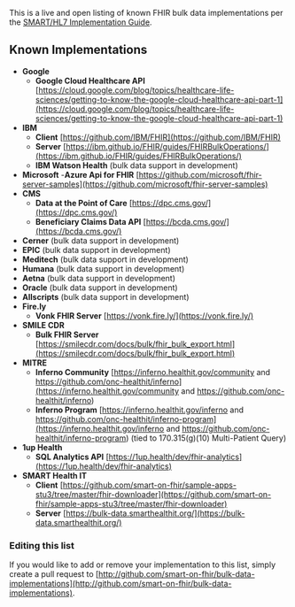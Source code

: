 This is a live and open listing of known FHIR bulk data implementations per the [SMART/HL7 Implementation Guide](https://hl7.org/fhir/uv/bulkdata/index.html). 

## Known Implementations

- **Google**
    - **Google Cloud Healthcare API** [https://cloud.google.com/blog/topics/healthcare-life-sciences/getting-to-know-the-google-cloud-healthcare-api-part-1](https://cloud.google.com/blog/topics/healthcare-life-sciences/getting-to-know-the-google-cloud-healthcare-api-part-1)
- **IBM**
    - **Client** [https://github.com/IBM/FHIR](https://github.com/IBM/FHIR)
    - **Server** [https://ibm.github.io/FHIR/guides/FHIRBulkOperations/](https://ibm.github.io/FHIR/guides/FHIRBulkOperations/)
    - **IBM Watson Health** (bulk data support in development)
- **Microsoft**
    -**Azure Api for FHIR** [https://github.com/microsoft/fhir-server-samples](https://github.com/microsoft/fhir-server-samples)
- **CMS**
    - **Data at the Point of Care** [https://dpc.cms.gov/](https://dpc.cms.gov/)
    - **Beneficiary Claims Data API** [https://bcda.cms.gov/](https://bcda.cms.gov/)
- **Cerner** (bulk data support in development)
- **EPIC** (bulk data support in development)
- **Meditech** (bulk data support in development)
- **Humana** (bulk data support in development)
- **Aetna** (bulk data support in development)
- **Oracle** (bulk data support in development)
- **Allscripts** (bulk data support in development)
- **Fire.ly**
    - **Vonk FHIR Server** [https://vonk.fire.ly/](https://vonk.fire.ly/)
- **SMILE CDR**
    - **Bulk FHIR Server** [https://smilecdr.com/docs/bulk/fhir_bulk_export.html](https://smilecdr.com/docs/bulk/fhir_bulk_export.html)
- **MITRE**
    - **Inferno Community** [https://inferno.healthit.gov/community and https://github.com/onc-healthit/inferno](https://inferno.healthit.gov/community and https://github.com/onc-healthit/inferno)
    - **Inferno Program** [https://inferno.healthit.gov/inferno and https://github.com/onc-healthit/inferno-program](https://inferno.healthit.gov/inferno and https://github.com/onc-healthit/inferno-program) (tied to 170.315(g)(10) Multi-Patient Query)
- **1up Health**
    - **SQL Analytics API** [https://1up.health/dev/fhir-analytics](https://1up.health/dev/fhir-analytics)
- **SMART Health IT**
    - **Client** [https://github.com/smart-on-fhir/sample-apps-stu3/tree/master/fhir-downloader](https://github.com/smart-on-fhir/sample-apps-stu3/tree/master/fhir-downloader)
    - **Server** [https://bulk-data.smarthealthit.org/](https://bulk-data.smarthealthit.org/)


### Editing this list
If you would like to add or remove your implementation to this list, simply create a pull request to [http://github.com/smart-on-fhir/bulk-data-implementations](http://github.com/smart-on-fhir/bulk-data-implementations).
